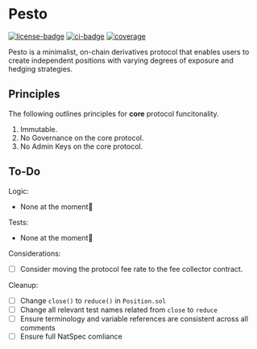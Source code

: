 # Pesto

[![license-badge](https://img.shields.io/badge/license-MIT-yellow)](https://github.com/chainrule-labs/pesto-contracts/blob/main/LICENSE.md)
[![ci-badge](https://img.shields.io/github/actions/workflow/status/chainrule-labs/pesto-contracts/ci.yml?branch=main&logo=github&label=CI)](https://github.com/chainrule-labs/pesto-contracts/actions)
[![coverage](https://img.shields.io/codecov/c/github/chainrule-labs/pesto-contracts?token=K4Q3GAWUPJ&label=coverage&logo=codecov)](https://codecov.io/gh/chainrule-labs/pesto-contracts)

Pesto is a minimalist, on-chain derivatives protocol that enables users to create independent positions with varying degrees of exposure and hedging strategies.

## Principles

The following outlines principles for **core** protocol funcitonality.

1. Immutable.
2. No Governance on the core protocol.
3. No Admin Keys on the core protocol.

## To-Do

Logic:

-   None at the moment🙂

Tests:

-   None at the moment🙂

Considerations:

-   [ ] Consider moving the protocol fee rate to the fee collector contract.

Cleanup:

-   [ ] Change `close()` to `reduce()` in `Position.sol`
-   [ ] Change all relevant test names related from `close` to `reduce`
-   [ ] Ensure terminology and variable references are consistent across all comments
-   [ ] Ensure full NatSpec comliance
